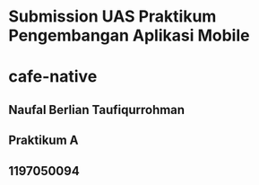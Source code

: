 # Submission UAS Praktikum Pengembangan Aplikasi Mobile
# cafe-native

## Naufal Berlian Taufiqurrohman
## Praktikum A 
## 1197050094
